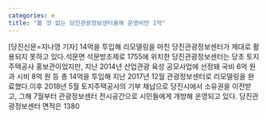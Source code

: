 ```yaml
---
categories: e
title: "볼 것 없는 당진관광정보센터올해 운영비만 1억"
---
```

[당진신문=지나영 기자] 14억을 투입해 리모델링을 마친 당진관광정보센터가 제대로 활용되지 못하고 있다.석문면 석문방조제로 1755에 위치한 당진관광정보센터는 당초 토지주택공사 홍보관이었지만, 지난 2014년 산업관광 육성 공모사업에 선정돼 국비 6억 원과 시비 8억 원 등 총 14억을 투입해 지난 2017년 12월 관광정보센터로 리모델링을 완료했다.이후 2018년 5월 토지주택공사의 기부 채납으로 당진시에서 소유권을 이전받고, 그해 7월부터 관광정보센터 전시공간으로 시민들에게 개방해 운영되고 있다. 당진관광정보센터 면적은 1380